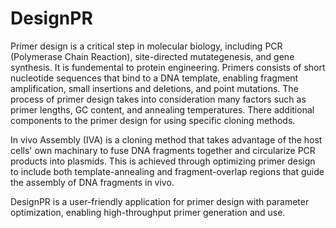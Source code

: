 # DesignPR

Primer design is a critical step in molecular biology, including PCR (Polymerase Chain Reaction), site-directed mutategenesis, and gene synthesis. It is fundemental to protein engineering. Primers consists of short nucleotide sequences that bind to a DNA template, enabling fragment amplification, small insertions and deletions, and point mutations. The process of primer design takes into consideration many factors such as primer lengths, GC content, and annealing temperatures. There additional components to the primer design for using specific cloning methods. 

In vivo Assembly (IVA) is a cloning method that takes advantage of the host cells' own machinary to fuse DNA fragments together and circularize PCR products into plasmids. This is achieved through optimizing primer design to include both template-annealing and fragment-overlap regions that guide the assembly of DNA fragments in vivo. 

DesignPR is a user-friendly application for primer design with parameter optimization, enabling high-throughput primer generation and use. 
